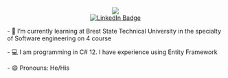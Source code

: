 ### 

        
<div id="header" align="center">
  <img src="https://media.tenor.com/GfSX-u7VGM4AAAAC/coding.gif"/>
</div>
<div id="badges" align="center">
  <a href="https://t.me/XKyPaToPx">
    <img src="https://img.shields.io/badge/Telegram-blue?style=for-the-badge&logo=telegram&logoColor=white" alt="LinkedIn Badge"/>
  </a>
</div>
 <p>- 🌱 I’m currently learning at Brest State Technical University in the specialty of Software engineering on 4 course</p>
 <P>- 💻 I am programming in C# 12. I have experience using Entity Framework</p>
- 😄 Pronouns: He/His
    



<!--
**xKyPaToPx/xKyPaToPx** is a ✨ _special_ ✨ repository because its `README.md` (this file) appears on your GitHub profile.

Here are some ideas to get you started:


        


    


- 🌱 I’m currently learning at Brest State Technical University
- 😄 Pronouns: He/His


